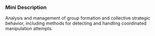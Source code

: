 ### Mini Description

Analysis and management of group formation and collective strategic behavior, including methods for detecting and handling coordinated manipulation attempts.
